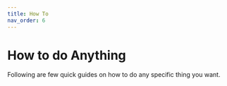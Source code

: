 ```yaml
---
title: How To
nav_order: 6
---
```


# How to do Anything

Following are few quick guides on how to do any specific thing you want.
